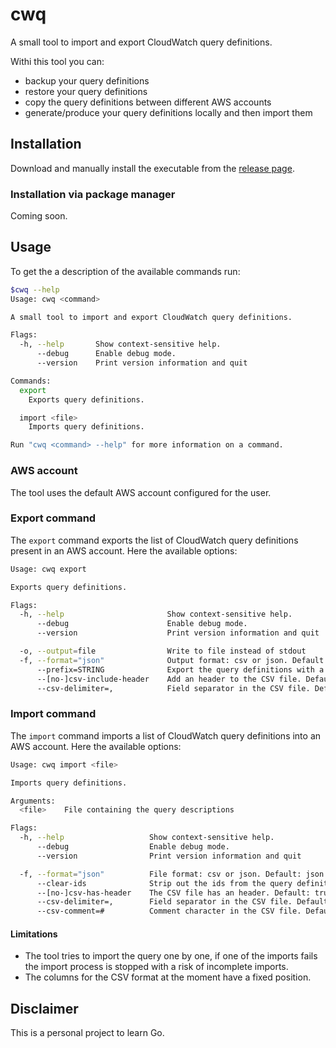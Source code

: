# cwq
A small tool to import and export CloudWatch query definitions.

Withi this tool you can:
* backup your query definitions
* restore your query definitions
* copy the query definitions between different AWS accounts
* generate/produce your query definitions locally and then import them

## Installation
Download and manually install the executable from the [release page](https://github.com/fedy2/cwq/releases).

### Installation via package manager
Coming soon.

## Usage
To get the a description of the available commands run:
```bash
$cwq --help
Usage: cwq <command>

A small tool to import and export CloudWatch query definitions.

Flags:
  -h, --help       Show context-sensitive help.
      --debug      Enable debug mode.
      --version    Print version information and quit

Commands:
  export
    Exports query definitions.

  import <file>
    Imports query definitions.

Run "cwq <command> --help" for more information on a command.
```

### AWS account
The tool uses the default AWS account configured for the user.

### Export command
The `export` command exports the list of CloudWatch query definitions present in an AWS account.
Here the available options:
```bash
Usage: cwq export

Exports query definitions.

Flags:
  -h, --help                       Show context-sensitive help.
      --debug                      Enable debug mode.
      --version                    Print version information and quit

  -o, --output=file                Write to file instead of stdout
  -f, --format="json"              Output format: csv or json. Default: json
      --prefix=STRING              Export the query definitions with a name that starts with the specified prefix.
      --[no-]csv-include-header    Add an header to the CSV file. Default: true
      --csv-delimiter=,            Field separator in the CSV file. Default: ,
```

### Import command
The `import` command imports a list of CloudWatch query definitions into an AWS account.
Here the available options:
```bash
Usage: cwq import <file>

Imports query definitions.

Arguments:
  <file>    File containing the query descriptions

Flags:
  -h, --help                   Show context-sensitive help.
      --debug                  Enable debug mode.
      --version                Print version information and quit

  -f, --format="json"          File format: csv or json. Default: json
      --clear-ids              Strip out the ids from the query definitions
      --[no-]csv-has-header    The CSV file has an header. Default: true
      --csv-delimiter=,        Field separator in the CSV file. Default: ,
      --csv-comment=#          Comment character in the CSV file. Default: #
```

#### Limitations
* The tool tries to import the query one by one, if one of the imports fails the import process is stopped with a risk of incomplete imports.
* The columns for the CSV format at the moment have a fixed position.


## Disclaimer
This is a personal project to learn Go.
